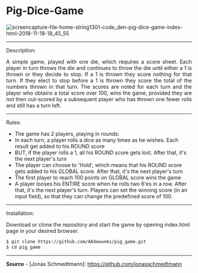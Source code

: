 # Pig-Dice-Game

![screencapture-file-home-string1301-code_den-pig-dice-game-index-html-2018-11-18-18_45_55](https://user-images.githubusercontent.com/8182687/48672938-4747a480-eb62-11e8-9bb1-75892e2e4305.png)

---

Description:

<p align="justify">
  A simple game, played with one die, which requires a score sheet. Each player in turn throws the die and continues to throw the die until either a 1 is thrown or they decide to stop.  If a 1 is thrown they score nothing for that turn.  If they elect to stop before a 1 is thrown they score the total of the numbers thrown in that turn.  The scores are noted for each turn and the player who obtains a total score over 100, wins the game, provided they are not then out-scored by a subsequent player who has thrown one fewer rolls and still has a turn left.
</p>

---

Rules:

- The game has 2 players, playing in rounds:
- In each turn, a player rolls a dice as many times as he wishes. Each result get added to his ROUND score
- BUT, if the player rolls a 1, all his ROUND score gets lost. After that, it's the next player's turn
- The player can choose to 'Hold', which means that his ROUND score gets added to his GLOBAL score. After that, it's the next player's turn
- The first player to reach 100 points on GLOBAL score wins the game
- A player looses his ENTIRE score when he rolls two 6'es in a row. After that, it's the next player's turn.
Players can set the winning score (in an input field), so that they can change the predefined score of 100.

---

Installation: 

Download or clone the repository and start the game by opening index.html page in your desired browser.

```sh
$ git clone https://github.com/AAdewunmi/pig_game.git
$ cd pig_game
```

---

  **Source** - [Jonas Schmedtmann]: <https://github.com/jonasschmedtmann>


